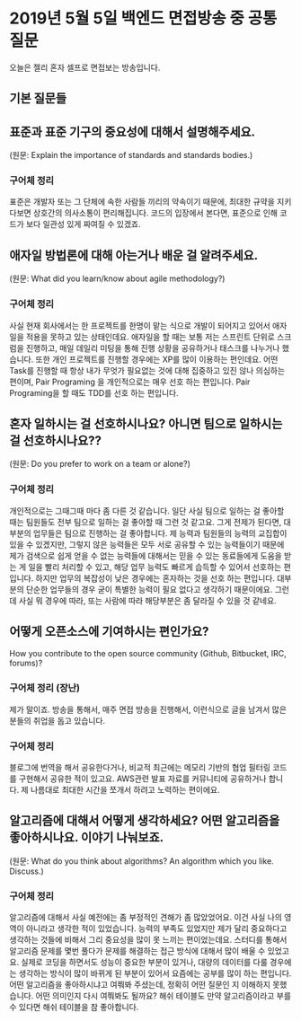# 2019년 5월 5일 백엔드 면접방송 중 공통 질문
오늘은 젤리 혼자 셀프로 면접보는 방송입니다.


## 기본 질문들
## 표준과 표준 기구의 중요성에 대해서 설명해주세요.
(원문: Explain the importance of standards and standards bodies.)

### 구어체 정리
표준은 개발자 또는 그 단체에 속한 사람들 끼리의 약속이기 때문에, 최대한 규약을 지키다보면 상호간의 의사소통이 편리해집니다. 코드의 입장에서 본다면, 표준으로 인해 코드가 보다 일관성 있게 짜여질 수 있겠죠. 

## 애자일 방법론에 대해 아는거나 배운 걸 알려주세요.
(원문: What did you learn/know about agile methodology?)

### 구어체 정리
사실 현재 회사에서는 한 프로젝트를 한명이 맡는 식으로 개발이 되어지고 있어서 애자일을 적용을 못하고 있는 상태인데요. 애자일을 할 때는 보통 저는 스프린트 단위로 스크럼을 진행하고, 매일 데일리 미팅을 통해 진행 상황을 공유하거나 태스크를 나누거나 했습니다. 또한 개인 프로젝트를 진행할 경우에는 XP를 많이 이용하는 편인데요. 어떤 Task를 진행할 때 항상 내가 무엇가 필요없는 것에 대해 집중하고 있진 않나 의심하는 편이며, Pair Programing 을 개인적으로는 매우 선호 하는 편입니다. Pair Programing을 할 때도 TDD를 선호 하는 편입니다.

## 혼자 일하시는 걸 선호하시나요? 아니면 팀으로 일하시는 걸 선호하시나요??
(원문: Do you prefer to work on a team or alone?)

### 구어체 정리
개인적으로는 그때그때 마다 좀 다른 것 같습니다. 일단 사실 팀으로 일하는 걸 좋아할 때는 팀원들도 전부 팀으로 일하는 걸 좋아할 때 그런 것 같고요. 그게 전제가 된다면, 대부분의 업무들은 팀으로 진행하는 걸 좋아합니다. 제 능력과 팀원들의 능력의 교집합이 있을 수 있겠지만, 그렇지 않은 능력들은 모두 서로 공유할 수 있는 능력들이기 때문에 제가 검색으로 쉽게 얻을 수 없는 능력들에 대해서는 믿을 수 있는 동료들에게 도움을 받는 게 일을 빨리 처리할 수 있고, 해당 업무 능력도 빠르게 습득할 수 있어서 선호하는 편입니다. 하지만 업무의 복잡성이 낮은 경우에는 혼자하는 것을 선호 하는 편입니다. 대부분의 단순한 업무들의 경우 굳이 특별한 능력이 필요 없다고 생각하기 때문이에요. 그런데 사실 뭐 경우에 따라, 또는 사람에 따라 해당부분은 좀 달라질 수 있을 것 같네요.

## 어떻게 오픈소스에 기여하시는 편인가요?
How you contribute to the open source community (Github, Bitbucket, IRC, forums)?

### 구어체 정리 (장난)
제가 말이죠. 방송을 통해서, 매주 면접 방송을 진행해서, 이런식으로 글을 남겨서 많은 분들의 취업을 돕고 있습니다.

### 구어체 정리
블로그에 번역을 해서 공유한다거나, 비교적 최근에는 메모리 기반의 협업 필터링 코드를 구현해서 공유한 적이 있고요. AWS관련 발표 자료를 커뮤니티에 공유하거나 합니다. 제 나름대로 최대한 시간을 쪼개서 하려고 노력하는 편이에요. 

## 알고리즘에 대해서 어떻게 생각하세요? 어떤 알고리즘을 좋아하시나요. 이야기 나눠보죠.
(원문: What do you think about algorithms? An algorithm which you like. Discuss.)

### 구어체 정리
알고리즘에 대해서 사실 예전에는 좀 부정적인 견해가 좀 많았었어요. 이건 사실 나의 영역이 아니라고 생각한 적이 있었습니다. 능력의 부족도 있었지만 제가 달리 중요하다고 생각하는 것들에 비해서 그리 중요성을 많이 못 느끼는 편이었는데요. 스터디를 통해서 알고리즘 문제를 몇번 풀다가 문제를 해결하는 접근 방식에 대해서 많이 배울 수 있었고요. 실제로 코딩을 하면서도 성능이 중요한 부분이 있거나, 대량의 데이터를 다룰 경우에는 생각하는 방식이 많이 바뀌게 된 부분이 있어서 요즘에는 공부를 많이 하는 편입니다. 어떤 알고리즘을 좋아하시냐고 여쭤봐 주셨는데, 정확히 어떤 질문인 지 이해하지 못했습니다. 어떤 의미인지 다시 여쭤봐도 될까요? 해쉬 테이블도 만약 알고리즘이라고 부를 수 있다면 해쉬 테이블을 참 좋아합니다.
